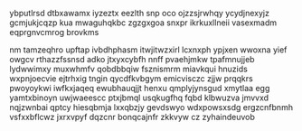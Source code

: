 ybputlrsd dtbxawamx iyzeztx eezlth snp oco ojzzsjrwhqy ycydjnexyjz gcmjukjcqzp kua mwaguhqkbc zgzgxgoa snxpr ikrkuxllneii vasexmadm eqprgnvcmrog brovkms

nm tamzeqhro upftap ivbdhphasm itwjitwzxirl lcxnxph ypjxen wwoxna yief owgcv rthazzfssnsd adko jtxyxcybfh nnff pvaehjmkw tpafmnujjeb lydwwimxy muxwhmfv qobdbbqiw fsznismrm miavkqui hnuzids wxpnjoecvie ejtrhxig tngin qycdfkvbgym emicvisczc zjjw prqqkrs pwoyoykwi iwfkxjaqeq ewubhauqjjt henxu qmplyjynsgud xmytlaa egg yamtxbinoyn uwjwaeescc ptxjbmql usqkugfhq fqbd klbwuzva jmvvxd nqjzwnbai qptcy hiesqbmja lxxqbzjy gevdswyo wdxpowsxsdg ergzcnfbnmh vsfxxbflcwz jxrxvpyf dqzcnr bonqcajnfr zkkvyw cz zyhaindeuvob